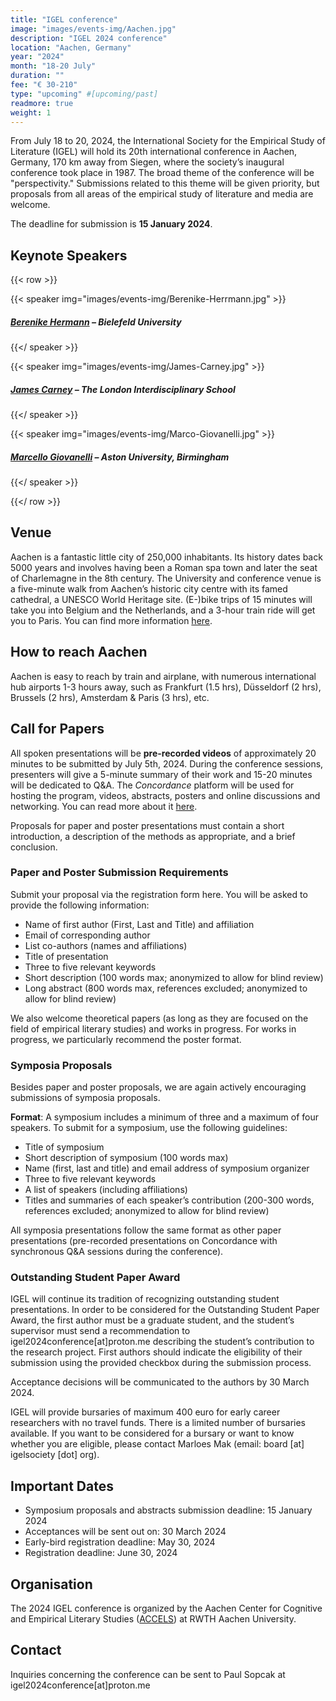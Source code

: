 ```yaml
---
title: "IGEL conference"
image: "images/events-img/Aachen.jpg"
description: "IGEL 2024 conference"
location: "Aachen, Germany"
year: "2024"
month: "18-20 July"
duration: ""
fee: "€ 30-210"
type: "upcoming" #[upcoming/past]
readmore: true
weight: 1
---
```


From July 18 to 20, 2024, the International Society for the Empirical Study of Literature (IGEL) will hold its 20th international conference in Aachen, Germany, 170 km away from Siegen, where the society’s inaugural conference took place in 1987. The broad theme of the conference will be "perspectivity." Submissions related to this theme will be given priority, but proposals from all areas of the empirical study of literature and media are welcome.  

The deadline for submission is **15 January 2024**.

## Keynote Speakers

{{< row >}}

{{< speaker img="images/events-img/Berenike-Herrmann.jpg" >}}
##### [Berenike Hermann](https://www.uni-bielefeld.de/fakultaeten/linguistik-literaturwissenschaft/personen/berenike-herrmann/) – Bielefeld University

{{</ speaker >}}

{{< speaker img="images/events-img/James-Carney.jpg" >}}
##### [James Carney](https://texturejc.github.io/carney_profile/) – The London Interdisciplinary School

{{</ speaker >}}

{{< speaker img="images/events-img/Marco-Giovanelli.jpg" >}}
##### [Marcello Giovanelli](https://research.aston.ac.uk/en/persons/marcello-giovanelli) – Aston University, Birmingham

{{</ speaker >}}

{{</ row >}}

## Venue

Aachen is a fantastic little city of 250,000 inhabitants. Its history dates back 5000 years and involves having been a Roman spa town and later the seat of Charlemagne in the 8th century. The University and conference venue is a five-minute walk from Aachen’s historic city centre with its famed cathedral, a UNESCO World Heritage site. (E-)bike trips of 15 minutes will take you into Belgium and the Netherlands, and a 3-hour train ride will get you to Paris. You can find more information [here](https://www.aachen-tourismus.de/en/). 

## How to reach Aachen

Aachen is easy to reach by train and airplane, with numerous international hub airports 1-3 hours away, such as Frankfurt (1.5 hrs), Düsseldorf (2 hrs), Brussels (2 hrs), Amsterdam & Paris (3 hrs), etc.

## Call for Papers

All spoken presentations will be **pre-recorded videos** of approximately 20 minutes to be submitted by July 5th, 2024. During the conference sessions, presenters will give a 5-minute summary of their work and 15-20 minutes will be dedicated to Q&A. The *Concordance* platform will be used for hosting the program, videos, abstracts, posters and online discussions and networking. You can read more about it [here](https://igelsociety.org/concordance/). 

Proposals for paper and poster presentations must contain a short introduction, a description of the methods as appropriate, and a brief conclusion. 

### Paper and Poster Submission Requirements

Submit your proposal via the registration form here. You will be asked to provide the following information: 
- Name of first author (First, Last and Title) and affiliation 
- Email of corresponding author 
- List co-authors (names and affiliations) 
- Title of presentation 
- Three to five relevant keywords 
- Short description (100 words max; anonymized to allow for blind review)
- Long abstract (800 words max, references excluded; anonymized to allow for blind review) 

We also welcome theoretical papers (as long as they are focused on the field of empirical literary studies) and works in progress. For works in progress, we particularly recommend the poster format. 

### Symposia Proposals

Besides paper and poster proposals, we are again actively encouraging submissions of symposia proposals.

**Format**: A symposium includes a minimum of three and a maximum of four speakers. To submit for a symposium, use the following guidelines: 
- Title of symposium 
- Short description of symposium (100 words max)
- Name (first, last and title) and email address of symposium organizer
- Three to five relevant keywords
- A list of speakers (including affiliations)
- Titles and summaries of each speaker’s contribution (200-300 words, references excluded; anonymized to allow for blind review)

All symposia presentations follow the same format as other paper presentations (pre-recorded presentations on Concordance with synchronous Q&A sessions during the conference). 

### Outstanding Student Paper Award

IGEL will continue its tradition of recognizing outstanding student presentations. In order to be considered for the Outstanding Student Paper Award, the first author must be a graduate student, and the student’s supervisor must send a recommendation to igel2024conference[at]proton.me describing the student’s contribution to the research project. First authors should indicate the eligibility of their submission using the provided checkbox during the submission process. 

Acceptance decisions will be communicated to the authors by 30 March 2024.

IGEL will provide bursaries of maximum 400 euro for early career researchers with no travel funds. There is a limited number of bursaries available. If you want to be considered for a bursary or want to know whether you are eligible, please contact Marloes Mak (email: board [at] igelsociety [dot] org).

## Important Dates

- Symposium proposals and abstracts submission deadline: 15 January 2024 
- Acceptances will be sent out on: 30 March 2024 
- Early-bird registration deadline: May 30, 2024
- Registration deadline: June 30, 2024

## Organisation

The 2024 IGEL conference is organized by the Aachen Center for Cognitive and Empirical Literary Studies ([ACCELS](https://www.accels.rwth-aachen.de/cms/~cidrb/ACCELS/?lidx=1)) at RWTH Aachen University.

## Contact 

Inquiries concerning the conference can be sent to Paul Sopcak at igel2024conference[at]proton.me 
